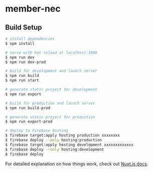 # member-nec

## Build Setup

```bash
# install dependencies
$ npm install

# serve with hot reload at localhost:3000
$ npm run dev
$ npm run dev-prod

# build for development and launch server
$ npm run build
$ npm run start

# generate static project for development
$ npm run export

# build for production and launch server
$ npm run build-prod

# generate static project for production
$ npm run export-prod

# deploy to Firebase hosting
$ firebase target:apply hosting production xxxxxxxx
$ firebase deploy --only hosting:production
$ firebase target:apply hosting development xxxxxxxxxxxxx
$ firebase deploy --only hosting:development
$ firebase deploy
```

For detailed explanation on how things work, check out [Nuxt.js docs](https://nuxtjs.org).
